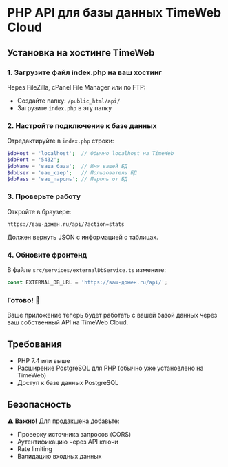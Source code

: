 # PHP API для базы данных TimeWeb Cloud

## Установка на хостинге TimeWeb

### 1. Загрузите файл index.php на ваш хостинг

Через FileZilla, cPanel File Manager или по FTP:
- Создайте папку: `/public_html/api/`
- Загрузите `index.php` в эту папку

### 2. Настройте подключение к базе данных

Отредактируйте в `index.php` строки:

```php
$dbHost = 'localhost';  // Обычно localhost на TimeWeb
$dbPort = '5432';
$dbName = 'ваша_база';  // Имя вашей БД
$dbUser = 'ваш_юзер';   // Пользователь БД
$dbPass = 'ваш_пароль'; // Пароль от БД
```

### 3. Проверьте работу

Откройте в браузере:
```
https://ваш-домен.ru/api/?action=stats
```

Должен вернуть JSON с информацией о таблицах.

### 4. Обновите фронтенд

В файле `src/services/externalDbService.ts` измените:

```typescript
const EXTERNAL_DB_URL = 'https://ваш-домен.ru/api/';
```

### Готово! 🚀

Ваше приложение теперь будет работать с вашей базой данных через ваш собственный API на TimeWeb Cloud.

## Требования

- PHP 7.4 или выше
- Расширение PostgreSQL для PHP (обычно уже установлено на TimeWeb)
- Доступ к базе данных PostgreSQL

## Безопасность

⚠️ **Важно!** Для продакшена добавьте:
- Проверку источника запросов (CORS)
- Аутентификацию через API ключи
- Rate limiting
- Валидацию входных данных
